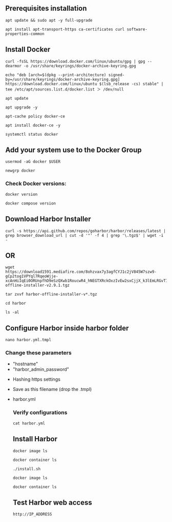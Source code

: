 ## Prerequisites installation
```
apt update && sudo apt -y full-upgrade
```
```
apt install apt-transport-https ca-certificates curl software-properties-common
```

## Install Docker
```
curl -fsSL https://download.docker.com/linux/ubuntu/gpg | gpg --dearmor -o /usr/share/keyrings/docker-archive-keyring.gpg
```
```
echo "deb [arch=$(dpkg --print-architecture) signed-by=/usr/share/keyrings/docker-archive-keyring.gpg] https://download.docker.com/linux/ubuntu $(lsb_release -cs) stable" | tee /etc/apt/sources.list.d/docker.list ＞ /dev/null
```
```
apt update
```
```
apt upgrade -y
```
```
apt-cache policy docker-ce
```
```
apt install docker-ce -y
```
```
systemctl status docker
```
## Add your system use to the Docker Group
```
usermod -aG docker $USER
```
```
newgrp docker
```
### Check Docker versions:
```
docker version
```
```
docker compose version
```
## Download Harbor Installer
```
curl -s https://api.github.com/repos/goharbor/harbor/releases/latest | grep browser_download_url | cut -d '"' -f 4 | grep '\.tgz$' | wget -i -
```
## OR
```
wget https://download1591.mediafire.com/8ohzvax7y3agfCYJ1c2jV845W7szw9-gCp2tog1VPYql7RqeoWjje-xcAnHiIqEi0ORUnpfhD9eSzQXwb1RoucwR4_hNEGTXRckOxzIvEw2sxCjjX_k3lEmLRGvT1ECtYjh1iQf7vrfrdhwIcU9pUa9ifRSbxsmiUSoAFbrZ1WM2/p8nbmh275ia0ywq/harbor-offline-installer-v2.9.1.tgz
```
```
tar zxvf harbor-offline-installer-v*.tgz
```
```
cd harbor
```
```
ls -al
```
## Configure Harbor inside harbor folder
```
nano harbor.yml.tmpl
```
### Change these parameters 
- "hostname"
- "harbor_admin_password"
* Hashing https settings
* Save as this filename (drop the .tmpl)
* harbor.yml

  ### Verify configurations
  ```
  cat harbor.yml
  ```
  ## Install Harbor
  ```
  docker image ls
  ```
  ```
  docker container ls
  ```
  ```
  ./install.sh
  ```
  ```
  docker image ls
  ```
  ```
  docker container ls
  ```

  ## Test Harbor web access
  ```
  http://IP_ADDRESS
  ```



